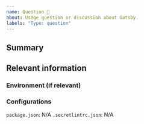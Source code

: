 ```yaml
---
name: Question 🤔
about: Usage question or discussion about Gatsby.
labels: "Type: question"
---
```


## Summary

## Relevant information

<!-- Provide as much useful information as you can -->

### Environment (if relevant)

<!--
If you have install Node.js, please run following and paste it

  $ npx envinfo

Also, forget secretlint version you using:

  $ secretlint --version
-->

### Configurations

`package.json`: N/A <!-- Please use a code block or just leave it as is if wasn't changed -->
`.secretlintrc.json`: N/A <!-- Please use a code block or just leave it as is if wasn't changed -->
